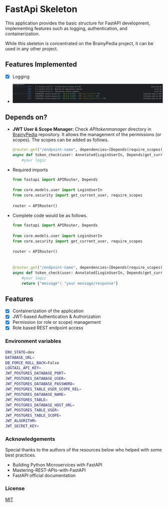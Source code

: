 # FastApi Skeleton
This application provides the basic structure for FastAPI development, implementing features such as logging, authentication, and containerization. 

While this skeleton is concentrated on the BrainyPedia project, it can be used in any other project.
## Features Implemented
- [x] Logging 
- ![](images/logging.png)

## Depends on?
- **JWT User & Scope Manager:** Check _APItokenmanager_ directory in [BrainyPedia](https://github.com/sensein/brainypedia/tree/ingestion-fapi-skeleton) repository. It allows the management of the permissions (or scopes). The scopes can be added as follows.
    ````python
  @router.get("/endpoint-name", dependencies=[Depends(require_scopes(["read"]))]) #1 check if the authenticated user has read permission
  async def token_check(user: Annotated[LoginUserIn, Depends(get_current_user)]): #2 check if the user (or bearer token) is a valid one 
        #your logic 
    
    ````
- Required imports
    ```python
    from fastapi import APIRouter, Depends
    
    from core.models.user import LoginUserIn
    from core.security import get_current_user, require_scopes
    
    router = APIRouter()
    ```
- Complete code would be as follows.
    ```python
    from fastapi import APIRouter, Depends
    
    from core.models.user import LoginUserIn
    from core.security import get_current_user, require_scopes
    
    router = APIRouter()
    
    
    @router.get("/endpoint-name", dependencies=[Depends(require_scopes(["read"]))])
    async def token_check(user: Annotated[LoginUserIn, Depends(get_current_user)]):
        #your logic 
        return {"message": "your message/response"}
    ```

## Features 
- [x] Containerization of the application
- [x] JWT-based Authentication & Authorization
- [x] Permission (or role or scope) management
- [x] Role based REST endpoint access

### Environment variables
```bash
ENV_STATE=dev 
DATABASE_URL= 
DB_FORCE_ROLL_BACK=False
LOGTAIL_API_KEY= 
JWT_POSTGRES_DATABASE_PORT= 
JWT_POSTGRES_DATABASE_USER= 
JWT_POSTGRES_DATABASE_PASSWORD= 
JWT_POSTGRES_TABLE_USER_SCOPE_REL= 
JWT_POSTGRES_DATABASE_NAME= 
JWT_POSTGRES_TABLE= 
JWT_POSTGRES_DATABASE_HOST_URL= 
JWT_POSTGRES_TABLE_USER= 
JWT_POSTGRES_TABLE_SCOPE= 
JWT_ALGORITHM= 
JWT_SECRET_KEY= 
```


### Acknowledgements
Special thanks to the authors of the resources below who helped with some best practices.
- Building Python Microservices with FastAPI
- Mastering-REST-APIs-with-FastAPI
- FastAPI official documentation

### License
[MIT](https://github.com/git/git-scm.com/blob/main/MIT-LICENSE.txt)